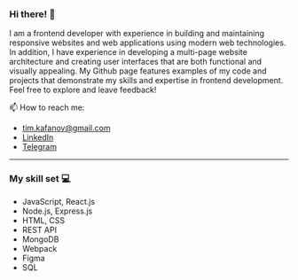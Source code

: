 ### Hi there! 👋

I am a frontend developer with experience in building and maintaining responsive websites and web applications using modern web technologies. In addition, I have experience in developing a multi-page website architecture and creating user interfaces that are both functional and visually appealing. My Github page features examples of my code and projects that demonstrate my skills and expertise in frontend development. Feel free to explore and leave feedback!

📫 How to reach me:
* tim.kafanov@gmail.com
* [LinkedIn](https://www.linkedin.com/in/tim-kafanov/)
* [Telegram](https://t.me/tim_kafanov)

------

### My skill set 💻

* JavaScript, React.js
* Node.js, Express.js
* HTML, CSS
* REST API
* MongoDB
* Webpack
* Figma
* SQL
